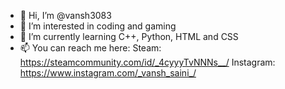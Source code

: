 - 👋 Hi, I’m @vansh3083
- 👀 I’m interested in coding and gaming
- 🌱 I’m currently learning C++, Python, HTML and CSS
- 📫 You can reach me here: Steam: https://steamcommunity.com/id/_4cyyyTvNNNs__/ Instagram: https://www.instagram.com/_vansh_saini_/
